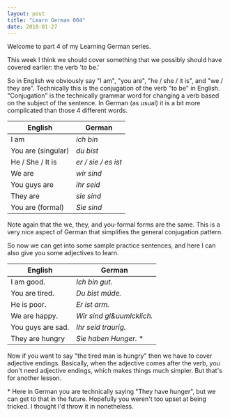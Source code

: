 ```yaml
---
layout: post
title: "Learn German 004"
date: 2018-01-27
---
```


Welcome to part 4 of my Learning German series.

This week I think we should cover something that we possibly should have covered earlier: the verb 'to be.'

So in English we obviously say "I am", "you are", "he / she / it is", and "we / they are". 
Technically this is the conjugation of the verb "to be" in English. 
"Conjugation" is the technically grammar word for changing a verb based on the subject of the sentence.
In German (as usual) it is a bit more complicated than those 4 different words.

| English | German |
|---------|--------|
| I am | *ich bin* |
| You are (singular) | *du bist* |
| He / She / It is | *er / sie / es ist* |
| We are | *wir sind* |
| You guys are | *ihr seid* |
| They are | *sie sind* |
| You are (formal) |  *Sie sind* |

Note again that the we, they, and you-formal forms are the same. 
This is a very nice aspect of German that simplifies the general conjugation pattern.

So now we can get into some sample practice sentences, and here I can also give you some adjectives to learn.

| English | German |
|---------|--------|
| I am good. | *Ich bin gut.* |
| You are tired. | *Du bist m&uuml;de.* |
| He is poor. | *Er ist arm.* |
| We are happy. | *Wir sind gl&uumlcklich.* |
| You guys are sad. | *Ihr seid traurig.* |
| They are hungry | *Sie haben Hunger.* \* |

Now if you want to say "the tired man is hungry" then we have to cover adjective endings. 
Basically, when the adjective comes after the verb, you don't need adjective endings, which makes things much simpler. 
But that's for another lesson. 

\* Here in German you are technically saying "They have hunger", but we can get to that in the future.
Hopefully you weren't too upset at being tricked. I thought I'd throw it in nonetheless.

